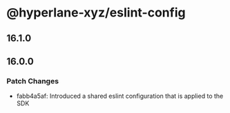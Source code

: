 # @hyperlane-xyz/eslint-config

## 16.1.0

## 16.0.0

### Patch Changes

- fabb4a5af: Introduced a shared eslint configuration that is applied to the SDK
